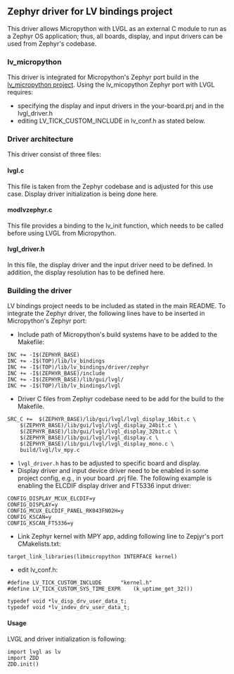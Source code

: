 ## Zephyr driver for LV bindings project

This driver allows Micropython with LVGL as an external C module to run as a Zephyr OS application; thus, all boards, display, and input drivers can be used from Zephyr's codebase.

### lv_micropython
This driver is integrated for Micropython's Zephyr port build in the [lv_micropython project](https://github.com/lvgl/lv_micropython). Using the lv_micopython Zephyr port with LVGL requires:
* specifying the display and input drivers in the your-board.prj and in the lvgl_driver.h
* editing LV_TICK_CUSTOM_INCLUDE in lv_conf.h as stated below.

### Driver architecture
This driver consist of three files:

#### lvgl.c
This file is taken from the Zephyr codebase and is adjusted for this use case. Display driver initialization is being done here.
#### modlvzephyr.c
This file provides a binding to the lv_init function, which needs to be called before using LVGL from Micropython.
#### lvgl_driver.h
In this file, the display driver and the input driver need to be defined. In addition, the display resolution has to be defined here.

### Building the driver
LV bindings project needs to be included as stated in the main README.
To integrate the Zephyr driver, the following lines have to be inserted in Micropython's Zephyr port:
* Include path of Micropython's build systems have to be added to the Makefile:
```
INC += -I$(ZEPHYR_BASE)
INC += -I$(TOP)/lib/lv_bindings
INC += -I$(TOP)/lib/lv_bindings/driver/zephyr
INC += -I$(ZEPHYR_BASE)/include
INC += -I$(ZEPHYR_BASE)/lib/gui/lvgl/
INC += -I$(TOP)/lib/lv_bindings/lvgl
```

* Driver C files from Zephyr codebase need to be add for the build to the Makefile.
```
SRC_C +=  $(ZEPHYR_BASE)/lib/gui/lvgl/lvgl_display_16bit.c \
    $(ZEPHYR_BASE)/lib/gui/lvgl/lvgl_display_24bit.c \
    $(ZEPHYR_BASE)/lib/gui/lvgl/lvgl_display_32bit.c \
    $(ZEPHYR_BASE)/lib/gui/lvgl/lvgl_display.c \
    $(ZEPHYR_BASE)/lib/gui/lvgl/lvgl_display_mono.c \
    build/lvgl/lv_mpy.c
```
* ```lvgl_driver.h``` has to be adjusted to specific board and display.
* Display driver and input device driver need to be enabled in some project config, e.g., in your board .prj file. The following example is enabling the ELCDIF display driver and FT5336 input driver:
```
CONFIG_DISPLAY_MCUX_ELCDIF=y
CONFIG_DISPLAY=y
CONFIG_MCUX_ELCDIF_PANEL_RK043FN02H=y
CONFIG_KSCAN=y
CONFIG_KSCAN_FT5336=y
```
* Link Zephyr kernel with MPY app, adding following line to Zepjyr's port CMakelists.txt:
```
target_link_libraries(libmicropython INTERFACE kernel)
```
* edit lv_conf.h:
```
#define LV_TICK_CUSTOM_INCLUDE      "kernel.h"
#define LV_TICK_CUSTOM_SYS_TIME_EXPR    (k_uptime_get_32())

typedef void *lv_disp_drv_user_data_t;
typedef void *lv_indev_drv_user_data_t;

```

#### Usage
LVGL and driver initialization is following:
```
import lvgl as lv
import ZDD
ZDD.init()
```
